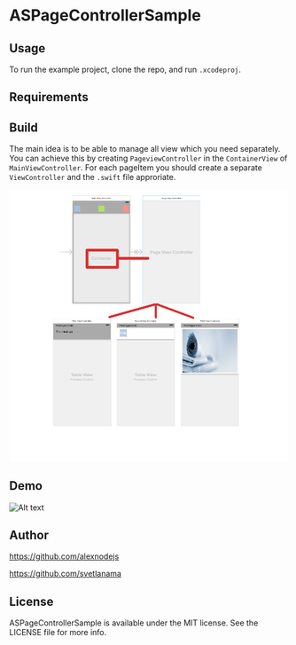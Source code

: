 # ASPageControllerSample


## Usage

To run the example project, clone the repo, and run `.xcodeproj`.

## Requirements

## Build

The main idea is to be able to manage all view which you need separately. You can achieve this by creating `PageviewController` in the `ContainerView` of `MainViewController`. For each pageItem you should create a separate `ViewController` and the `.swift` file approriate.

![Alt text](https://github.com/svetlanama/ASPageControllerSample/blob/master/ReadmeImages/storyboard.png "Max Height Demo")


## Demo

![Alt text](https://github.com/svetlanama/ASPageControllerSample/blob/master/ReadmeImages/animation.gif "Demo")



## Author

https://github.com/alexnodejs

https://github.com/svetlanama

## License

ASPageControllerSample is available under the MIT license. See the LICENSE file for more info.
